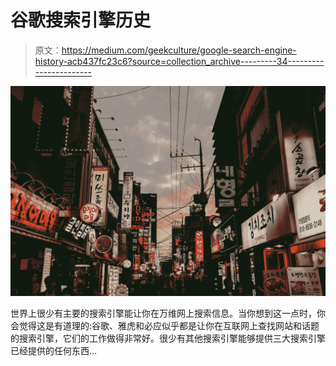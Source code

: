 # 谷歌搜索引擎历史

> 原文：<https://medium.com/geekculture/google-search-engine-history-acb437fc23c6?source=collection_archive---------34----------------------->

![](img/911e261090b595feaf07409493b043e3.png)

世界上很少有主要的搜索引擎能让你在万维网上搜索信息。当你想到这一点时，你会觉得这是有道理的:谷歌、雅虎和必应似乎都是让你在互联网上查找网站和话题的搜索引擎，它们的工作做得非常好。很少有其他搜索引擎能够提供三大搜索引擎已经提供的任何东西…